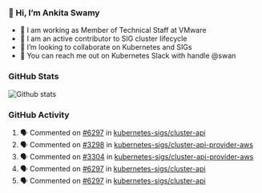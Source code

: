 ### 👋 Hi, I’m Ankita Swamy 

- 💼 I am working as Member of Technical Staff at VMware
- 👀 I am an active contributor to SIG cluster lifecycle 
- 💞️ I’m looking to collaborate on Kubernetes and SIGs
- 💬 You can reach me out on Kubernetes Slack with handle @swan

### GitHub Stats
![Github stats](https://github-readme-stats.vercel.app/api?username=Ankitasw&count_private=true&show_icons=true&theme=tokyonight)

### GitHub Activity 
<!--START_SECTION:activity-->
1. 🗣 Commented on [#6297](https://github.com/kubernetes-sigs/cluster-api/issues/6297) in [kubernetes-sigs/cluster-api](https://github.com/kubernetes-sigs/cluster-api)
2. 🗣 Commented on [#3298](https://github.com/kubernetes-sigs/cluster-api-provider-aws/issues/3298) in [kubernetes-sigs/cluster-api-provider-aws](https://github.com/kubernetes-sigs/cluster-api-provider-aws)
3. 🗣 Commented on [#3304](https://github.com/kubernetes-sigs/cluster-api-provider-aws/issues/3304) in [kubernetes-sigs/cluster-api-provider-aws](https://github.com/kubernetes-sigs/cluster-api-provider-aws)
4. 🗣 Commented on [#6297](https://github.com/kubernetes-sigs/cluster-api/issues/6297) in [kubernetes-sigs/cluster-api](https://github.com/kubernetes-sigs/cluster-api)
5. 🗣 Commented on [#6297](https://github.com/kubernetes-sigs/cluster-api/issues/6297) in [kubernetes-sigs/cluster-api](https://github.com/kubernetes-sigs/cluster-api)
<!--END_SECTION:activity-->
